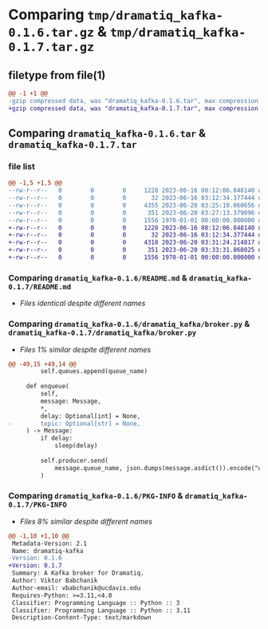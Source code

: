 # Comparing `tmp/dramatiq_kafka-0.1.6.tar.gz` & `tmp/dramatiq_kafka-0.1.7.tar.gz`

## filetype from file(1)

```diff
@@ -1 +1 @@
-gzip compressed data, was "dramatiq_kafka-0.1.6.tar", max compression
+gzip compressed data, was "dramatiq_kafka-0.1.7.tar", max compression
```

## Comparing `dramatiq_kafka-0.1.6.tar` & `dramatiq_kafka-0.1.7.tar`

### file list

```diff
@@ -1,5 +1,5 @@
--rw-r--r--   0        0        0     1228 2023-06-16 08:12:06.848140 dramatiq_kafka-0.1.6/README.md
--rw-r--r--   0        0        0       32 2023-06-16 03:12:34.377444 dramatiq_kafka-0.1.6/dramatiq_kafka/__init__.py
--rw-r--r--   0        0        0     4355 2023-06-20 03:25:10.060656 dramatiq_kafka-0.1.6/dramatiq_kafka/broker.py
--rw-r--r--   0        0        0      351 2023-06-20 03:27:13.379096 dramatiq_kafka-0.1.6/pyproject.toml
--rw-r--r--   0        0        0     1556 1970-01-01 00:00:00.000000 dramatiq_kafka-0.1.6/PKG-INFO
+-rw-r--r--   0        0        0     1228 2023-06-16 08:12:06.848140 dramatiq_kafka-0.1.7/README.md
+-rw-r--r--   0        0        0       32 2023-06-16 03:12:34.377444 dramatiq_kafka-0.1.7/dramatiq_kafka/__init__.py
+-rw-r--r--   0        0        0     4318 2023-06-20 03:31:24.214817 dramatiq_kafka-0.1.7/dramatiq_kafka/broker.py
+-rw-r--r--   0        0        0      351 2023-06-20 03:33:31.868025 dramatiq_kafka-0.1.7/pyproject.toml
+-rw-r--r--   0        0        0     1556 1970-01-01 00:00:00.000000 dramatiq_kafka-0.1.7/PKG-INFO
```

### Comparing `dramatiq_kafka-0.1.6/README.md` & `dramatiq_kafka-0.1.7/README.md`

 * *Files identical despite different names*

### Comparing `dramatiq_kafka-0.1.6/dramatiq_kafka/broker.py` & `dramatiq_kafka-0.1.7/dramatiq_kafka/broker.py`

 * *Files 1% similar despite different names*

```diff
@@ -49,15 +49,14 @@
         self.queues.append(queue_name)
 
     def enqueue(
         self,
         message: Message,
         *,
         delay: Optional[int] = None,
-        topic: Optional[str] = None,
     ) -> Message:
         if delay:
             sleep(delay)
 
         self.producer.send(
             message.queue_name, json.dumps(message.asdict()).encode("utf-8")
         )
```

### Comparing `dramatiq_kafka-0.1.6/PKG-INFO` & `dramatiq_kafka-0.1.7/PKG-INFO`

 * *Files 8% similar despite different names*

```diff
@@ -1,10 +1,10 @@
 Metadata-Version: 2.1
 Name: dramatiq-kafka
-Version: 0.1.6
+Version: 0.1.7
 Summary: A Kafka broker for Dramatiq.
 Author: Viktor Babchanik
 Author-email: vbabchanik@ucdavis.edu
 Requires-Python: >=3.11,<4.0
 Classifier: Programming Language :: Python :: 3
 Classifier: Programming Language :: Python :: 3.11
 Description-Content-Type: text/markdown
```

